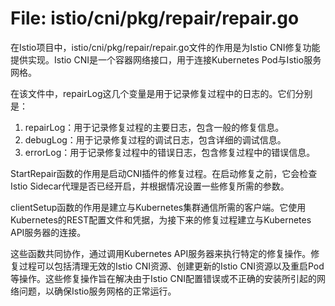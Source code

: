 # File: istio/cni/pkg/repair/repair.go

在Istio项目中，istio/cni/pkg/repair/repair.go文件的作用是为Istio CNI修复功能提供实现。Istio CNI是一个容器网络接口，用于连接Kubernetes Pod与Istio服务网格。

在该文件中，repairLog这几个变量是用于记录修复过程中的日志的。它们分别是：

1. repairLog：用于记录修复过程的主要日志，包含一般的修复信息。
2. debugLog：用于记录修复过程的调试日志，包含详细的调试信息。
3. errorLog：用于记录修复过程中的错误日志，包含修复过程中的错误信息。

StartRepair函数的作用是启动CNI插件的修复过程。在启动修复之前，它会检查Istio Sidecar代理是否已经开启，并根据情况设置一些修复所需的参数。

clientSetup函数的作用是建立与Kubernetes集群通信所需的客户端。它使用Kubernetes的REST配置文件和凭据，为接下来的修复过程建立与Kubernetes API服务器的连接。

这些函数共同协作，通过调用Kubernetes API服务器来执行特定的修复操作。修复过程可以包括清理无效的Istio CNI资源、创建更新的Istio CNI资源以及重启Pod等操作。这些修复操作旨在解决由于Istio CNI配置错误或不正确的安装所引起的网络问题，以确保Istio服务网格的正常运行。

